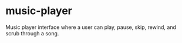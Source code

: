 # music-player
Music player interface where a user can play, pause, skip, rewind, and scrub through a song.
